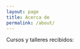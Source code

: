 ```yaml
---
layout: page
title: Acerca de
permalink: /about/
---
```

<!--
This is the base Jekyll theme. You can find out more info about customizing your Jekyll theme, as well as basic Jekyll usage documentation at [jekyllrb.com](https://jekyllrb.com/)

You can find the source code for Minima at GitHub:
[jekyll][jekyll-organization] / [minima](https://github.com/jekyll/minima)

You can find the source code for Jekyll at GitHub:
[jekyll][jekyll-organization] / [jekyll](https://github.com/jekyll/jekyll)


[jekyll-organization]: https://github.com/jekyll
-->

Cursos y talleres recibidos: